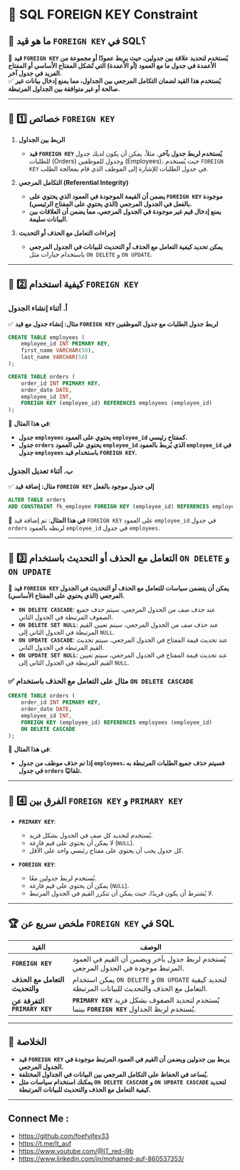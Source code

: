 # 📌 **SQL FOREIGN KEY Constraint**

## 🔹 **ما هو قيد `FOREIGN KEY` في SQL؟**

🚀 **قيد `FOREIGN KEY` يُستخدم لتحديد علاقة بين جدولين، حيث يربط عمودًا أو مجموعة من الأعمدة في جدول ما مع العمود (أو الأعمدة) التي تُشكل المفتاح الأساسي أو المفتاح الفريد في جدول آخر.**  
✅ **يُستخدم هذا القيد لضمان التكامل المرجعي بين الجداول، مما يمنع إدخال بيانات غير صالحة أو غير متوافقة بين الجداول المرتبطة.**

---

## 🔹 **1️⃣ خصائص `FOREIGN KEY`**

1. **الربط بين الجداول**
    
    - **قيد `FOREIGN KEY` يُستخدم لربط جدول بآخر.** مثلاً، يمكن أن يكون لديك جدول للطلبات (Orders) وجدول للموظفين (Employees)، حيث يُستخدم `FOREIGN KEY` في جدول الطلبات للإشارة إلى الموظف الذي قام بمعالجة الطلب.
2. **التكامل المرجعي (Referential Integrity)**
    
    - **يضمن أن القيمة الموجودة في العمود الذي يحتوي على `FOREIGN KEY` موجودة بالفعل في الجدول المرجعي (الذي يحتوي على المفتاح الرئيسي).**
    - **يمنع إدخال قيم غير موجودة في الجدول المرجعي، مما يضمن أن العلاقات بين البيانات سليمة.**
3. **إجراءات التعامل مع الحذف أو التحديث**
    
    - **يمكن تحديد كيفية التعامل مع الحذف أو التحديث للبيانات في الجدول المرجعي** باستخدام خيارات مثل `ON DELETE` و `ON UPDATE`.

---

## 🔹 **2️⃣ كيفية استخدام `FOREIGN KEY`**

### **أ. أثناء إنشاء الجدول**

✅ **مثال: إنشاء جدول مع قيد `FOREIGN KEY` لربط جدول الطلبات مع جدول الموظفين**

```sql
CREATE TABLE employees (
    employee_id INT PRIMARY KEY,
    first_name VARCHAR(50),
    last_name VARCHAR(50)
);

CREATE TABLE orders (
    order_id INT PRIMARY KEY,
    order_date DATE,
    employee_id INT,
    FOREIGN KEY (employee_id) REFERENCES employees (employee_id)
);
```

🔹 **في هذا المثال**:

- **جدول `employees` يحتوي على العمود `employee_id` كمفتاح رئيسي.**
- **جدول `orders` يحتوي على العمود `employee_id` الذي يُربط بالعمود `employee_id` في جدول `employees` باستخدام قيد `FOREIGN KEY`.**

### **ب. أثناء تعديل الجدول**

✅ **مثال: إضافة قيد `FOREIGN KEY` إلى جدول موجود بالفعل**

```sql
ALTER TABLE orders
ADD CONSTRAINT fk_employee FOREIGN KEY (employee_id) REFERENCES employees (employee_id);
```

🔹 **في هذا المثال**: تم إضافة قيد `FOREIGN KEY` على العمود `employee_id` في جدول `orders` لربطه بالعمود `employee_id` في جدول `employees`.

---

## 🔹 **3️⃣ التعامل مع الحذف أو التحديث باستخدام `ON DELETE` و `ON UPDATE`**

📌 **قيد `FOREIGN KEY` يمكن أن يتضمن سياسات للتعامل مع الحذف أو التحديث في الجدول المرجعي (الذي يحتوي على المفتاح الأساسي).**

- **`ON DELETE CASCADE`**: عند حذف صف من الجدول المرجعي، سيتم حذف جميع الصفوف المرتبطة في الجدول الثاني.
- **`ON DELETE SET NULL`**: عند حذف صف من الجدول المرجعي، سيتم تعيين القيم المرتبطة في الجدول الثاني إلى `NULL`.
- **`ON UPDATE CASCADE`**: عند تحديث قيمة المفتاح في الجدول المرجعي، سيتم تحديث القيم المرتبطة في الجدول الثاني.
- **`ON UPDATE SET NULL`**: عند تحديث قيمة المفتاح في الجدول المرجعي، سيتم تعيين القيم المرتبطة في الجدول الثاني إلى `NULL`.

### ✅ **مثال على التعامل مع الحذف باستخدام `ON DELETE CASCADE`**

```sql
CREATE TABLE orders (
    order_id INT PRIMARY KEY,
    order_date DATE,
    employee_id INT,
    FOREIGN KEY (employee_id) REFERENCES employees (employee_id) 
    ON DELETE CASCADE
);
```

🔹 **في هذا المثال**:

- **إذا تم حذف موظف من جدول `employees`، فسيتم حذف جميع الطلبات المرتبطة به في جدول `orders` تلقائيًا.**

---

## 🔹 **4️⃣ الفرق بين `FOREIGN KEY` و `PRIMARY KEY`**

- **`PRIMARY KEY`**:
    
    - يُستخدم لتحديد كل صف في الجدول بشكل فريد.
    - لا يمكن أن يحتوي على قيم فارغة (`NULL`).
    - كل جدول يجب أن يحتوي على مفتاح رئيسي واحد على الأقل.
- **`FOREIGN KEY`**:
    
    - يُستخدم لربط جدولين معًا.
    - يمكن أن يحتوي على قيم فارغة (`NULL`).
    - لا يُشترط أن يكون فريدًا، حيث يمكن أن تتكرر القيم في الجدول المرتبط.

---

## 🏆 **ملخص سريع عن `FOREIGN KEY` في SQL**

|القيد|الوصف|
|---|---|
|**`FOREIGN KEY`**|يُستخدم لربط جدول بآخر ويضمن أن القيم في العمود المرتبط موجودة في الجدول المرجعي.|
|**التعامل مع الحذف والتحديث**|يمكن استخدام `ON DELETE` و `ON UPDATE` لتحديد كيفية التعامل مع الحذف والتحديث للبيانات المرتبطة.|
|**التفرقة عن `PRIMARY KEY`**|**`PRIMARY KEY`** يُستخدم لتحديد الصفوف بشكل فريد بينما **`FOREIGN KEY`** يُستخدم لربط الجداول.|

---

## 🎯 **الخلاصة**

- **قيد `FOREIGN KEY` يربط بين جدولين ويضمن أن القيم في العمود المرتبط موجودة في الجدول المرجعي.**
- **يُساعد في الحفاظ على التكامل المرجعي بين البيانات في الجداول المختلفة.**
- **يمكنك استخدام سياسات مثل `ON DELETE CASCADE` و `ON UPDATE CASCADE` لتحديد كيفية التعامل مع الحذف والتحديث للبيانات المرتبطة.**

---


## Connect Me :

- https://github.com/foefvjfev33
- https://t.me/It_auf
- https://www.youtube.com/@IT_red-j9b
- https://www.linkedin.com/in/mohamed-auf-860537353/